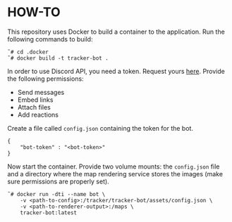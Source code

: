 HOW-TO
======

This repository uses Docker to build a container to the application.
Run the following commands to build:

```
˜# cd .docker
˜# docker build -t tracker-bot .
```

In order to use Discord API, you need a token. Request yours [here](https://discordapp.com/developers/applications/).
Provide the following permissions:
- Send messages
- Embed links
- Attach files
- Add reactions

Create a file called `config.json` containing the token for the bot.

```
{
    "bot-token" : "<bot-token>"
}
```

Now start the container.
Provide two volume mounts: the `config.json` file and a directory where the map rendering service stores the images (make sure permissions are properly set).

```
˜# docker run -dti --name bot \
    -v <path-to-config>:/tracker/tracker-bot/assets/config.json \
    -v <path-to-renderer-output>:/maps \
    tracker-bot:latest
```
